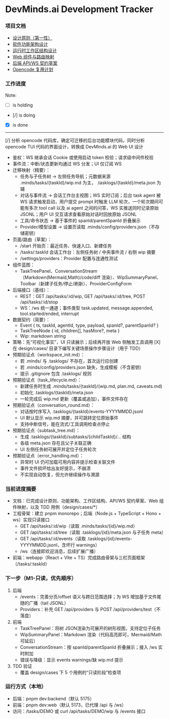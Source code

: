# DevMinds.ai Development Tracker

### 项目文档

- [设计原则（第一性）](./design/DesignPrinciples.md)
- [软件功能架构设计](./design/Architecture.md)
- [运行时工作区结构设计](./design/WorkspaceStructure.md)
- [Web 组件与路由映射](./design/WebUIMapping.md)
- [后端 API/WS 契约草案](./design/API_WS_Contracts.md)
- [Opencode 复用计划](./design/OpencodeReusePlan.md)

### 工作进度

Note: 

- [ ] is holding
- [/] is doing
- [X] is done

---

[/] 分析 opencode 代码库，确定可迁移的后台功能模块代码，同时分析 opencode TUI 代码的界面设计，转换成 DevMinds.ai 的 Web UI 设计
  - 鉴权：WS 继承会话 Cookie 或使用启动 token 校验；请求级中间件校验
  - 事件流：中断/状态更新均通过 WS 分发；UI 仅订阅 WS
  - 迁移映射（精要）：
    - 任务与子任务树 → 左侧任务导航；元数据来源 .minds/tasks/{taskId}/wip.md 为主， .tasklogs/{taskId}/meta.json 为辅
    - 对话与事件流 → 会话工作台主视图；WS 实时订阅；后台 task agent 被 WS 请求触发启动，用户提交 prompt 时触发 LLM 轮次，一个轮次期间可能有多次 tool call 以及 ai agent 之间的问答，WS 实推送同时记录原始 JSONL；用户 UI 交互请求查看原始对话时回放原始 JSONL
    - 工具/命令状态 → 基于事件的 spanId/parentSpanId 折叠展示
    - Provider/模型设置 → 设置页读取 .minds/config/providers.json（不存储密钥）
  - 页面/路由（草案）：
    - /start 开始页：最近任务、快速入口、新建任务
    - /tasks/:taskId 会话工作台：左侧任务树 / 中央事件流 / 右侧 wip 摘要
    - /settings/providers：Provider 配置与连通性测试
  - 组件蓝图：
    - TaskTreePanel、ConversationStream（Markdown(Mermaid,Math)/code/diff 渲染）、WipSummaryPanel、Toolbar（新建子任务/停止/刷新）、ProviderConfigForm
  - 后端接口（基线）：
    - REST：GET /api/tasks/:id/wip, GET /api/tasks/:id/tree, POST /api/tasks/:id/stop
    - WS：/ws 统一通道；事件类型 task.updated, message.appended, tool.started/ended, interrupt
  - 数据契约（简要）：
    - Event { ts, taskId, agentId, type, payload, spanId?, parentSpanId? }
    - TaskTreeNode { id, children[], hasMore?, meta }
    - Wip: markdown string
  - 策略：先“可视化事实”，UI 只读展示；后续再开放 Web 侧触发工具调用
[X] 在 design/cases/ 目录下编写关键场景操作步骤设计（用于 TDD）
  - 预期验证点（workspace_init.md）：
    - 若 .minds/ 与 .tasklogs/ 不存在，首次运行应创建
    - 若 .minds/config/providers.json 缺失，生成模板（不含密钥）
    - 提示 .gitignore 包含 .tasklogs/ 规则
  - 预期验证点（task_lifecycle.md）：
    - 新建任务时生成 .minds/tasks/{taskId}/(wip.md, plan.md, caveats.md)
    - 初始化 .tasklogs/{taskId}/meta.json
    - 一轮完成后 wip.md 更新（覆盖或追加），事件文件存在
  - 预期验证点（conversation_round.md）：
    - 对话按时序写入 .tasklogs/{taskId}/events-YYYYMMDD.jsonl
    - UI 默认显示 wip.md 摘要，并可跳转定位原始事件
    - 支持中断信号，能在流式/工具调用检查点停止
  - 预期验证点（subtask_tree.md）：
    - 生成 .tasklogs/{taskId}/subtasks/{childTaskId}/… 结构
    - 各级 meta.json 存在且父子关联正确
    - UI 左侧任务树可展开并定位子任务轮次
  - 预期验证点（error_handling.md）：
    - 异常时 UI 仍可加载可用内容并提示检查关联文件
    - 事件文件损坏给出友好提示，不崩溃
    - 不实现自动恢复，但允许继续操作与溯源

### 当前进度摘要
- 文档：已完成设计原则、功能架构、工作区结构、API/WS 契约草案、Web 组件映射，以及 TDD 用例（design/cases/*）
- 工程骨架：建立 pnpm monorepo；后端（Node.js + TypeScript + Hono + ws）实现只读接口
  - GET /api/tasks/:id/wip（读取 .minds/tasks/{id}/wip.md）
  - GET /api/tasks/:id/tree（读取 .tasklogs/{id}/meta.json 与子任务 meta）
  - GET /api/tasks/:id/events（读取 .tasklogs/{id}/events-YYYYMMDD.jsonl，含坏行 warnings）
  - /ws（连接即欢迎消息，后续扩展广播）
- 前端：webapp（React + Vite + TS）完成路由骨架与三栏页面框架（/tasks/:taskId）

### 下一步（M1-只读，优先顺序）
1) 后端
   - /events：完善分页/offset 语义与跨日范围选择；为 WS 增加基于文件尾随的广播（tail JSONL）
   - Providers：补充 GET /api/providers 与 POST /api/providers/test（不落盘）
2) 前端
   - TaskTreePanel：将树 JSON渲染为可展开的树形视图，支持定位子任务
   - WipSummaryPanel：Markdown 渲染（代码高亮即可，Mermaid/Math 可延后）
   - ConversationStream：按 spanId/parentSpanId 折叠展示；接入 /ws 实时附加
   - 错误与降级：显示 events warnings/缺 wip.md 提示
3) TDD 验证
   - 覆盖 design/cases 下 5 个用例的“只读阶段”检查项

### 运行方式（本地）
- 后端：pnpm dev:backend（默认 5175）
- 前端：pnpm dev:web（默认 5173，已代理 /api 与 /ws）
- 访问：/tasks/DEMO 或 curl /api/tasks/DEMO/wip 与 /events 接口
